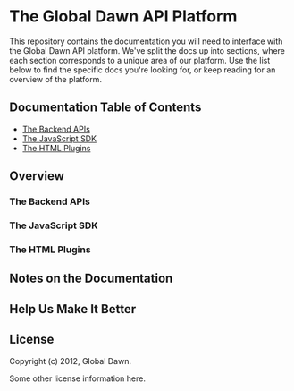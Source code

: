 # The Global Dawn API Platform

This repository contains the documentation you will need to interface with the
Global Dawn API platform. We've split the docs up into sections, where each
section corresponds to a unique area of our platform. Use the list below to
find the specific docs you're looking for, or keep reading for an overview
of the platform.

## Documentation Table of Contents

* [The Backend APIs](https://github.com/esp/docs/blob/master/apis/README.md)
* [The JavaScript SDK](https://github.com/esp/docs/blob/master/sdk/README.md)
* [The HTML Plugins](https://github.com/esp/docs/blob/master/plugins/README.md)

## Overview

### The Backend APIs

### The JavaScript SDK

### The HTML Plugins

## Notes on the Documentation

## Help Us Make It Better

## License

Copyright (c) 2012, Global Dawn.

Some other license information here.
